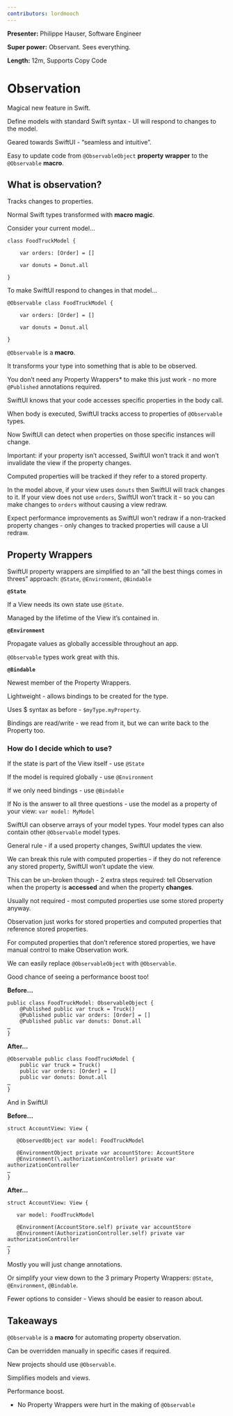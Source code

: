 ```yaml
---
contributors: lordmooch
---
```


**Presenter:** Philippe Hauser, Software Engineer

**Super power:** Observant. Sees everything.

**Length:** 12m, Supports Copy Code

# Observation

Magical new feature in Swift.

Define models with standard Swift syntax - UI will respond to changes to the model.

Geared towards SwiftUI - “seamless and intuitive”.

Easy to update code from `@ObservableObject` **property wrapper** to the `@Observable` **macro**.

## What is observation?

Tracks changes to properties.

Normal Swift types transformed with **macro magic**.

Consider your current model…

```
class FoodTruckModel {

    var orders: [Order] = []
    
    var donuts = Donut.all
    
}
```

To make SwiftUI respond to changes in that model…

```
@Observable class FoodTruckModel {

    var orders: [Order] = []
    
    var donuts = Donut.all
    
}
```

`@Observable` is a **macro**.

It transforms your type into something that is able to be observed.

You don’t need any Property Wrappers* to make this just work - no more `@Published` annotations required.

SwiftUI knows that your code accesses specific properties in the body call.

When body is executed, SwiftUI tracks access to properties of `@Observable` types.

Now SwiftUI can detect when properties on those specific instances will change.

Important: if your property isn’t accessed, SwiftUI won’t track it and won’t invalidate the view if the property changes.

Computed properties will be tracked if they refer to a stored property.

In the model above, if your view uses `donuts` then SwiftUI will track changes to it. If your view does not use `orders`, SwiftUI won’t track it - so you can make changes to `orders` without causing a view redraw.

Expect performance improvements as SwiftUI won’t redraw if a non-tracked property changes - only changes to tracked properties will cause a UI redraw.

## Property Wrappers

SwiftUI property wrappers are simplified to an “all the best things comes in threes” approach: `@State`, `@Environment`, `@Bindable`

**`@State`**

If a View needs its own state use `@State`.

Managed by the lifetime of the View it’s contained in.

**`@Environment`**

Propagate values as globally accessible throughout an app.

`@Observable` types work great with this.

**`@Bindable`**

Newest member of the Property Wrappers.

Lightweight - allows bindings to be created for the type.

Uses $ syntax as before - `$myType.myProperty`.

Bindings are read/write - we read from it, but we can write back to the Property too.

### How do I decide which to use?

If the state is part of the View itself - use `@State`

If the model is required globally - use `@Environment`

If we only need bindings - use `@Bindable`

If No is the answer to all three questions - use the model as a property of your view: `var model: MyModel`

SwiftUI can observe arrays of your model types. Your model types can also contain other `@Observable` model types.

General rule - if a used property changes, SwiftUI updates the view.

We can break this rule with computed properties - if they do not reference any stored property, SwiftUI won’t update the view.

This can be un-broken though - 2 extra steps required: tell Observation when the property is **accessed** and when the property **changes**.

Usually not required - most computed properties use some stored property anyway.

Observation just works for stored properties and computed properties that reference stored properties.

For computed properties that don’t reference stored properties, we have manual control to make Observation work.

We can easily replace `@ObservableObject` with `@Observable`.

Good chance of seeing a performance boost too!

**Before…**

```
public class FoodTruckModel: ObservableObject {
	@Published public var truck = Truck()
	@Published public var orders: [Order] = []
	@Published public var donuts: Donut.all
…
}
```

**After…**

```
@Observable public class FoodTruckModel {
	public var truck = Truck()
	public var orders: [Order] = []
	public var donuts: Donut.all
…
}
```

And in SwiftUI

**Before…**

```
struct AccountView: View {
	
   @ObservedObject var model: FoodTruckModel

   @EnvironmentObject private var accountStore: AccountStore
   @Environment(\.authorizationController) private var authorizationController
…
}
```

**After…**

```
struct AccountView: View {

   var model: FoodTruckModel

   @Environment(AccountStore.self) private var accountStore
   @Environment(AuthorizationController.self) private var authorizationController
…
}
```

Mostly you will just change annotations.

Or simplify your view down to the 3 primary Property Wrappers: `@State`, `@Environment`, `@Bindable`.

Fewer options to consider - Views should be easier to reason about.

## Takeaways

`@Observable` is a **macro** for automating property observation.

Can be overridden manually in specific cases if required.

New projects should use `@Observable`.

Simplifies models and views.

Performance boost.


* No Property Wrappers were hurt in the making of `@Observable`
